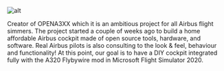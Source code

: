 ![alt](https://github.com/OpenA3XX/opena3xx.configurator.admin/blob/main/src/assets/app.png?raw=true)

Creator of OPENA3XX which it is an ambitious project for all Airbus flight simmers. The project started a couple of weeks ago to build a home affordable Airbus cockpit made of open source tools, hardware, and software. Real Airbus pilots is also consulting to the look & feel, behaviour and functionality! At this point, our goal is to have a DIY cockpit integrated fully with the A320 Flybywire mod in Microsoft Flight Simulator 2020.

